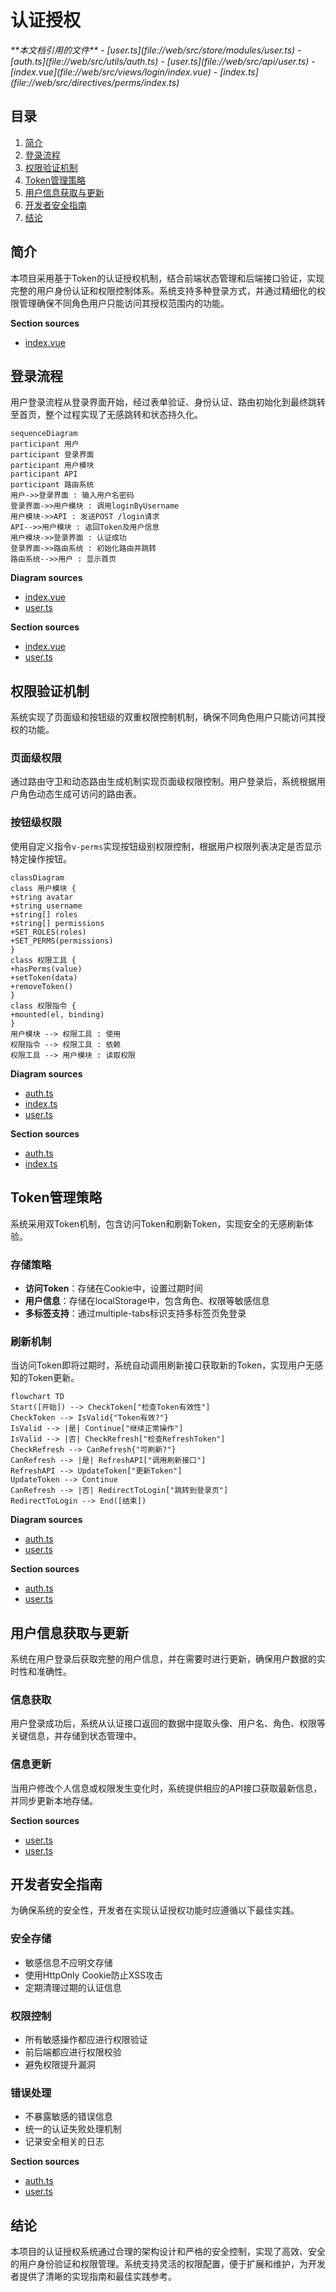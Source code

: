 # 认证授权

<cite>
**本文档引用的文件**
- [user.ts](file://web/src/store/modules/user.ts)
- [auth.ts](file://web/src/utils/auth.ts)
- [user.ts](file://web/src/api/user.ts)
- [index.vue](file://web/src/views/login/index.vue)
- [index.ts](file://web/src/directives/perms/index.ts)
</cite>

## 目录
1. [简介](#简介)
2. [登录流程](#登录流程)
3. [权限验证机制](#权限验证机制)
4. [Token管理策略](#token管理策略)
5. [用户信息获取与更新](#用户信息获取与更新)
6. [开发者安全指南](#开发者安全指南)
7. [结论](#结论)

## 简介
本项目采用基于Token的认证授权机制，结合前端状态管理和后端接口验证，实现完整的用户身份认证和权限控制体系。系统支持多种登录方式，并通过精细化的权限管理确保不同角色用户只能访问其授权范围内的功能。

**Section sources**
- [index.vue](file://web/src/views/login/index.vue#L1-L378)

## 登录流程
用户登录流程从登录界面开始，经过表单验证、身份认证、路由初始化到最终跳转至首页，整个过程实现了无感跳转和状态持久化。

```mermaid
sequenceDiagram
participant 用户
participant 登录界面
participant 用户模块
participant API
participant 路由系统
用户->>登录界面 : 输入用户名密码
登录界面->>用户模块 : 调用loginByUsername
用户模块->>API : 发送POST /login请求
API-->>用户模块 : 返回Token及用户信息
用户模块->>登录界面 : 认证成功
登录界面->>路由系统 : 初始化路由并跳转
路由系统-->>用户 : 显示首页
```

**Diagram sources**
- [index.vue](file://web/src/views/login/index.vue#L100-L130)
- [user.ts](file://web/src/store/modules/user.ts#L50-L75)

**Section sources**
- [index.vue](file://web/src/views/login/index.vue#L1-L378)
- [user.ts](file://web/src/store/modules/user.ts#L50-L75)

## 权限验证机制
系统实现了页面级和按钮级的双重权限控制机制，确保不同角色用户只能访问其授权的功能。

### 页面级权限
通过路由守卫和动态路由生成机制实现页面级权限控制。用户登录后，系统根据用户角色动态生成可访问的路由表。

### 按钮级权限
使用自定义指令`v-perms`实现按钮级别权限控制，根据用户权限列表决定是否显示特定操作按钮。

```mermaid
classDiagram
class 用户模块 {
+string avatar
+string username
+string[] roles
+string[] permissions
+SET_ROLES(roles)
+SET_PERMS(permissions)
}
class 权限工具 {
+hasPerms(value)
+setToken(data)
+removeToken()
}
class 权限指令 {
+mounted(el, binding)
}
用户模块 --> 权限工具 : 使用
权限指令 --> 权限工具 : 依赖
权限工具 --> 用户模块 : 读取权限
```

**Diagram sources**
- [auth.ts](file://web/src/utils/auth.ts#L60-L90)
- [index.ts](file://web/src/directives/perms/index.ts#L1-L15)
- [user.ts](file://web/src/store/modules/user.ts#L1-L121)

**Section sources**
- [auth.ts](file://web/src/utils/auth.ts#L60-L90)
- [index.ts](file://web/src/directives/perms/index.ts#L1-L15)

## Token管理策略
系统采用双Token机制，包含访问Token和刷新Token，实现安全的无感刷新体验。

### 存储策略
- **访问Token**：存储在Cookie中，设置过期时间
- **用户信息**：存储在localStorage中，包含角色、权限等敏感信息
- **多标签支持**：通过multiple-tabs标识支持多标签页免登录

### 刷新机制
当访问Token即将过期时，系统自动调用刷新接口获取新的Token，实现用户无感知的Token更新。

```mermaid
flowchart TD
Start([开始]) --> CheckToken["检查Token有效性"]
CheckToken --> IsValid{"Token有效?"}
IsValid --> |是| Continue["继续正常操作"]
IsValid --> |否| CheckRefresh["检查RefreshToken"]
CheckRefresh --> CanRefresh{"可刷新?"}
CanRefresh --> |是| RefreshAPI["调用刷新接口"]
RefreshAPI --> UpdateToken["更新Token"]
UpdateToken --> Continue
CanRefresh --> |否| RedirectToLogin["跳转到登录页"]
RedirectToLogin --> End([结束])
```

**Diagram sources**
- [auth.ts](file://web/src/utils/auth.ts#L20-L60)
- [user.ts](file://web/src/store/modules/user.ts#L90-L110)

**Section sources**
- [auth.ts](file://web/src/utils/auth.ts#L1-L141)
- [user.ts](file://web/src/store/modules/user.ts#L90-L110)

## 用户信息获取与更新
系统在用户登录后获取完整的用户信息，并在需要时进行更新，确保用户数据的实时性和准确性。

### 信息获取
用户登录成功后，系统从认证接口返回的数据中提取头像、用户名、角色、权限等关键信息，并存储到状态管理中。

### 信息更新
当用户修改个人信息或权限发生变化时，系统提供相应的API接口获取最新信息，并同步更新本地存储。

**Section sources**
- [user.ts](file://web/src/api/user.ts#L1-L90)
- [user.ts](file://web/src/store/modules/user.ts#L1-L121)

## 开发者安全指南
为确保系统的安全性，开发者在实现认证授权功能时应遵循以下最佳实践。

### 安全存储
- 敏感信息不应明文存储
- 使用HttpOnly Cookie防止XSS攻击
- 定期清理过期的认证信息

### 权限控制
- 所有敏感操作都应进行权限验证
- 前后端都应进行权限校验
- 避免权限提升漏洞

### 错误处理
- 不暴露敏感的错误信息
- 统一的认证失败处理机制
- 记录安全相关的日志

**Section sources**
- [auth.ts](file://web/src/utils/auth.ts#L1-L141)
- [user.ts](file://web/src/store/modules/user.ts#L1-L121)

## 结论
本项目的认证授权系统通过合理的架构设计和严格的安全控制，实现了高效、安全的用户身份验证和权限管理。系统支持灵活的权限配置，便于扩展和维护，为开发者提供了清晰的实现指南和最佳实践参考。